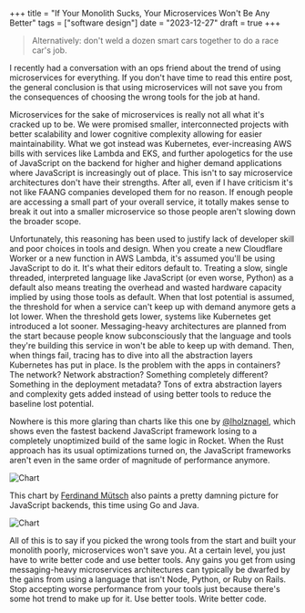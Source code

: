 +++
title =  "If Your Monolith Sucks, Your Microservices Won't Be Any Better"
tags = ["software design"]
date = "2023-12-27"
draft = true
+++
> Alternatively: don't weld a dozen smart cars together to do a race car's job.

I recently had a conversation with an ops friend about the trend of using microservices for everything. If you don't have time to read this entire post, the general conclusion is that using microservices will not save you from the consequences of choosing the wrong tools for the job at hand.

Microservices for the sake of microservices is really not all what it's cracked up to be. We were promised smaller, interconnected projects with better scalability and lower cognitive complexity allowing for easier maintainability. What we got instead was Kubernetes, ever-increasing AWS bills with services like Lambda and EKS, and further apologetics for the use of JavaScript on the backend for higher and higher demand applications where JavaScript is increasingly out of place. This isn't to say microservice architectures don't have their strengths. After all, even if I have criticism it's not like FAANG companies developed them for no reason. If enough people are accessing a small part of your overall service, it totally makes sense to break it out into a smaller microservice so those people aren't slowing down the broader scope.

Unfortunately, this reasoning has been used to justify lack of developer skill and poor choices in tools and design. When you create a new Cloudflare Worker or a new function in AWS Lambda, it's assumed you'll be using JavaScript to do it. It's what their editors default to. Treating a slow, single threaded, interpreted language like JavaScript (or even worse, Python) as a default also means treating the overhead and wasted hardware capacity implied by using those tools as default. When that lost potential is assumed, the threshold for when a service can't keep up with demand anymore gets a lot lower. When the threshold gets lower, systems like Kubernetes get introduced a lot sooner. Messaging-heavy architectures are planned from the start because people know subconsciously that the language and tools they're building this service in won't be able to keep up with demand. Then, when things fail, tracing has to dive into all the abstraction layers Kubernetes has put in place. Is the problem with the apps in containers? The network? Network abstraction? Something completely different? Something in the deployment metadata? Tons of extra abstraction layers and complexity gets added instead of using better tools to reduce the baseline lost potential.

Nowhere is this more glaring than charts like this one by [@lholznagel](https://medium.com/@lholznagel/comparing-nodejs-and-rust-http-frameworks-response-times-5738dfa1843d), which shows even the fastest backend JavaScript framework losing to a completely unoptimized build of the same logic in Rocket. When the Rust approach has its usual optimizations turned on, the JavaScript frameworks aren't even in the same order of magnitude of performance anymore.

![Chart](/images/rocketexpress.webp)

This chart by [Ferdinand Mütsch](https://muetsch.io/http-performance-java-jersey-vs-go-vs-nodejs.html) also paints a pretty damning picture for JavaScript backends, this time using Go and Java.

![Chart](/images/goexpress.svg)

All of this is to say if you picked the wrong tools from the start and built your monolith poorly, microservices won't save you. At a certain level, you just have to write better code and use better tools. Any gains you get from using messaging-heavy microservices architectures can typically be dwarfed by the gains from using a language that isn't Node, Python, or Ruby on Rails. Stop accepting worse performance from your tools just because there's some hot trend to make up for it. Use better tools. Write better code.